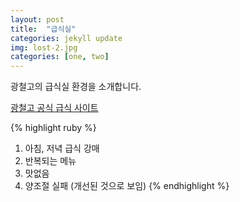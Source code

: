 ```yaml
---
layout: post
title:  "급식실"
categories: jekyll update
img: lost-2.jpg
categories: [one, two]
---
```

광철고의 급식실 환경을 소개합니다.

[광철고 공식 급식 사이트](https://gwangcheol.hs.jne.kr/user/indexSub.action?codyMenuSeq=1184835737&siteId=gwangcheol_hs&menuUIType=sub)

{% highlight ruby %}
1. 아침, 저녁 급식 강매
2. 반복되는 메뉴
3. 맛없음
4. 양조절 실패 (개선된 것으로 보임)
{% endhighlight %}
